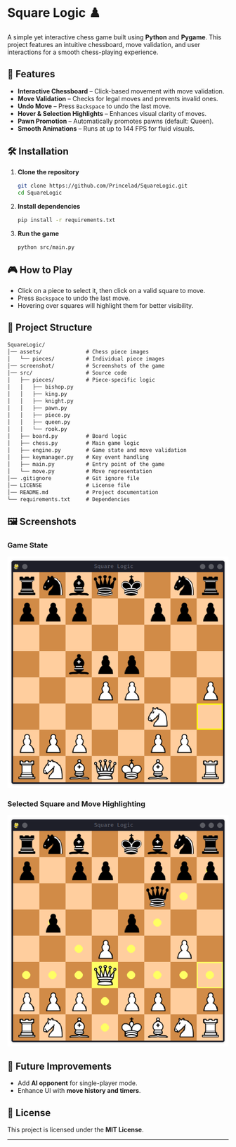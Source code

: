# Square Logic ♟️  

A simple yet interactive chess game built using **Python** and **Pygame**. This project features an intuitive chessboard, move validation, and user interactions for a smooth chess-playing experience.  

## 📌 Features  

- **Interactive Chessboard** – Click-based movement with move validation.  
- **Move Validation** – Checks for legal moves and prevents invalid ones.  
- **Undo Move** – Press `Backspace` to undo the last move.  
- **Hover & Selection Highlights** – Enhances visual clarity of moves.  
- **Pawn Promotion** – Automatically promotes pawns (default: Queen).  
- **Smooth Animations** – Runs at up to 144 FPS for fluid visuals.  

## 🛠️ Installation  

1. **Clone the repository**  
   ```bash
   git clone https://github.com/Princelad/SquareLogic.git
   cd SquareLogic
   ```  
2. **Install dependencies**  
   ```bash
   pip install -r requirements.txt
   ```  
3. **Run the game**  
   ```bash
   python src/main.py
   ```  

## 🎮 How to Play  

- Click on a piece to select it, then click on a valid square to move.  
- Press `Backspace` to undo the last move.  
- Hovering over squares will highlight them for better visibility.  

## 📁 Project Structure  

```
SquareLogic/
│── assets/              # Chess piece images
│   └── pieces/          # Individual piece images
│── screenshot/          # Screenshots of the game
│── src/                 # Source code
│   ├── pieces/          # Piece-specific logic
│   │   ├── bishop.py
│   │   ├── king.py
│   │   ├── knight.py
│   │   ├── pawn.py
│   │   ├── piece.py
│   │   ├── queen.py
│   │   └── rook.py
│   ├── board.py         # Board logic
│   ├── chess.py         # Main game logic
│   ├── engine.py        # Game state and move validation
│   ├── keymanager.py    # Key event handling
│   ├── main.py          # Entry point of the game
│   └── move.py          # Move representation
│── .gitignore           # Git ignore file
│── LICENSE              # License file
│── README.md            # Project documentation
└── requirements.txt     # Dependencies
```

## 🖼️ Screenshots  

### Game State
![Game State](screenshot/Game_state.png)

### Selected Square and Move Highlighting
![Highlighting](screenshot/highlighting.png)
## 🚀 Future Improvements  

- Add **AI opponent** for single-player mode.   
- Enhance UI with **move history and timers**.  

## 📜 License  

This project is licensed under the **MIT License**.  

---
